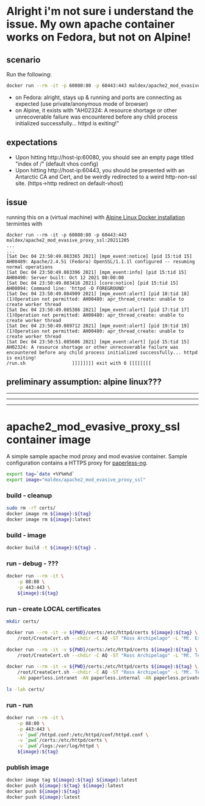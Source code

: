 # Alright i'm not sure i understand the issue. My own apache container works on Fedora, but not on Alpine!

## scenario
Run the following:
```bash
docker run --rm -it -p 60080:80 -p 60443:443 maldex/apache2_mod_evasive_proxy_ssl:20211205
```
- on Fedora: alright, stays up & running and ports are connecting as expected (use private/anonymous mode of browser)
- on Alpine, it exists with "AH02324: A resource shortage or other unrecoverable failure was encountered before any child process initialized successfully... httpd is exiting!"

## expectations
- Upon hitting http://host-ip:60080, you should see an empty page titled "index of /" (default vhos config)
- Upon hitting http://host-ip:60443, you should be presented with an Antarctic CA and Cert, and be weirdly redirected to a weird http-non-ssl site. (https->http redirect on default-vhost)

## issue
running this on a (virtual machine) with [Alpine Linux Docker installation](AlpineLinux-Manual.COPY_OF_20211204.md) termintes with
```
docker run --rm -it -p 60080:80 -p 60443:443 maldex/apache2_mod_evasive_proxy_ssl:20211205
...
...
[Sat Dec 04 23:50:49.083365 2021] [mpm_event:notice] [pid 15:tid 15] AH00489: Apache/2.4.51 (Fedora) OpenSSL/1.1.1l configured -- resuming normal operations
[Sat Dec 04 23:50:49.083396 2021] [mpm_event:info] [pid 15:tid 15] AH00490: Server built: Oct 12 2021 00:00:00
[Sat Dec 04 23:50:49.083416 2021] [core:notice] [pid 15:tid 15] AH00094: Command line: 'httpd -D FOREGROUND'
[Sat Dec 04 23:50:49.084909 2021] [mpm_event:alert] [pid 18:tid 18] (1)Operation not permitted: AH00480: apr_thread_create: unable to create worker thread
[Sat Dec 04 23:50:49.085386 2021] [mpm_event:alert] [pid 17:tid 17] (1)Operation not permitted: AH00480: apr_thread_create: unable to create worker thread
[Sat Dec 04 23:50:49.089712 2021] [mpm_event:alert] [pid 19:tid 19] (1)Operation not permitted: AH00480: apr_thread_create: unable to create worker thread
[Sat Dec 04 23:50:51.085606 2021] [mpm_event:alert] [pid 15:tid 15] AH02324: A resource shortage or other unrecoverable failure was encountered before any child process initialized successfully... httpd is exiting!
/run.sh                 ]]]]]]]] exit with 0 [[[[[[[[
```

## preliminary assumption: alpine linux???

---
---
---


# apache2_mod_evasive_proxy_ssl container image
A simple sample apache mod proxy and mod evasive container. Sample configuration contains a HTTPS proxy for [paperless-ng](github.com/jonaswinkler/paperless-ng).
```bash
export tag=`date +%Y%m%d`
export image="maldex/apache2_mod_evasive_proxy_ssl"
```

### build - cleanup
```bash
sudo rm -rf certs/
docker image rm ${image}:${tag}
docker image rm ${image}:latest
```

### build - image
```bash
docker build -t ${image}:${tag} . 
```

### run - debug - ???
```bash
docker run --rm -it \
    -p 88:80 \
    -p 443:443 \
    ${image}:${tag}
```

### run - create LOCAL certificates
```bash
mkdir certs/

docker run --rm -it -v ${PWD}/certs:/etc/httpd/certs ${image}:${tag} \
    /root/CreateCert.sh --chdir -C AQ -ST "Ross Archipelago" -L "Mt. Erebus" -O "Hephaestos Skunk Works" -OU "Cert Authority" -E hephaistos@olymp -CN Authority 
    
docker run --rm -it -v ${PWD}/certs:/etc/httpd/certs ${image}:${tag} \
    /root/CreateCert.sh --chdir -C AQ -ST "Ross Archipelago" -L "Mt. Terror" -O "Gollum Jewlery Ltd." -OU "Smeagol's Dept." -E deagol@mordor -CA Authority -CN default
    
docker run --rm -it -v ${PWD}/certs:/etc/httpd/certs ${image}:${tag} \
    /root/CreateCert.sh --chdir -C AQ -ST "Ross Archipelago" -L "Mt. Terror" -O "Hades Notary Inc." -OU "Plutus Accouting Dept." -E kerberos@styx -CA Authority -CN paperless \
    -AN paperless.intranet -AN paperless.internal -AN paperless.private -AN paperless.corp -AN paperless.home -AN paperless.lan -AN paperless.local
    
ls -lah certs/
```

### run - run
```bash
docker run --rm -it \
    -p 88:80 \
    -p 443:443 \
    -v `pwd`/httpd.conf:/etc/httpd/conf/httpd.conf \
    -v `pwd`/certs:/etc/httpd/certs \
    -v `pwd`/logs:/var/log/httpd \
    ${image}:${tag}
```

### publish image
```bash
docker image tag ${image}:${tag} ${image}:latest
docker push ${image}:${tag} ${image}:latest
docker push ${image}:${tag}
docker push ${image}:latest
```
